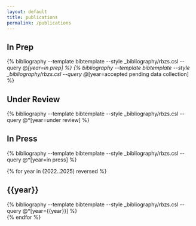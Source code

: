 ```yaml
---
layout: default
title: publications
permalink: /publications
---
```


## In Prep
{% bibliography --template bibtemplate --style _bibliography/rbzs.csl --query @*[year=in prep] %}
{% bibliography --template bibtemplate --style _bibliography/rbzs.csl --query @*[year=accepted pending data collection] %}
<br>

## Under Review
{% bibliography --template bibtemplate --style _bibliography/rbzs.csl --query @*[year=under review] %}
<br>

## In Press
 {% bibliography --template bibtemplate --style _bibliography/rbzs.csl --query @*[year=in press] %}
<br>

{% for year in (2022..2025) reversed %}
<h2>{{year}}</h2>
{% bibliography --template bibtemplate --style _bibliography/rbzs.csl --query @*[year={{year}}] %}
<br>
{% endfor %} 

<script>
    $("body").html($("body").html().replace(/R. Z. Sparks/g,'<b>R. Z. Sparks</b>'));
</script>




